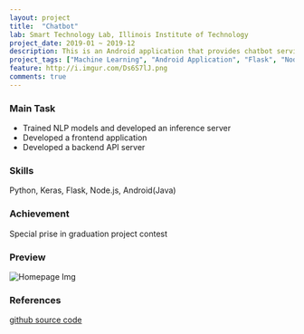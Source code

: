 ```yaml
---
layout: project
title:  "Chatbot"
lab: Smart Technology Lab, Illinois Institute of Technology
project_date: 2019-01 ~ 2019-12
description: This is an Android application that provides chatbot service which can answer any questions. There are many chatbots in this system that can answer with different views depending on which NLP algorithm is applied. I started the project at Iliinois Institute of Technology in Chicago and continued it until it was finished as a graduation project in Hongik University. 
project_tags: ["Machine Learning", "Android Application", "Flask", "Node.js"]
feature: http://i.imgur.com/Ds6S7lJ.png
comments: true
---
```


### Main Task
- Trained NLP models and developed an inference server
- Developed a frontend application
- Developed a backend API server

### Skills
Python, Keras, Flask, Node.js, Android(Java)

### Achievement
Special prise in graduation project contest 

### Preview
![Homepage Img](../assets/img/project/chatbot0.png)

### References
[github source code](https://github.com/hlee118/Chatbot)
